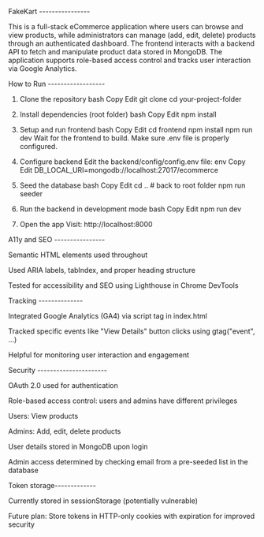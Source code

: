FakeKart ----------------

This is a full-stack eCommerce application where users can browse and view products, while administrators can manage (add, edit, delete) products through an authenticated dashboard. The frontend interacts with a backend API to fetch and manipulate product data stored in MongoDB. The application supports role-based access control and tracks user interaction via Google Analytics.

How to Run ------------------

1. Clone the repository
   bash
   Copy
   Edit
   git clone <your-repo-url>
   cd your-project-folder

2. Install dependencies (root folder)
   bash
   Copy
   Edit
   npm install

3. Setup and run frontend
   bash
   Copy
   Edit
   cd frontend
   npm install
   npm run dev
   Wait for the frontend to build. Make sure .env file is properly configured.

4. Configure backend
   Edit the backend/config/config.env file:
   env
   Copy
   Edit
   DB_LOCAL_URI=mongodb://localhost:27017/ecommerce

5. Seed the database
   bash
   Copy
   Edit
   cd .. # back to root folder
   npm run seeder

6. Run the backend in development mode
   bash
   Copy
   Edit
   npm run dev

7. Open the app
   Visit: http://localhost:8000

A11y and SEO ----------------

Semantic HTML elements used throughout

Used ARIA labels, tabIndex, and proper heading structure

Tested for accessibility and SEO using Lighthouse in Chrome DevTools

Tracking --------------

Integrated Google Analytics (GA4) via script tag in index.html

Tracked specific events like "View Details" button clicks using gtag("event", ...)

Helpful for monitoring user interaction and engagement

Security ----------------------

OAuth 2.0 used for authentication

Role-based access control: users and admins have different privileges

Users: View products

Admins: Add, edit, delete products

User details stored in MongoDB upon login

Admin access determined by checking email from a pre-seeded list in the database

Token storage-------------

Currently stored in sessionStorage (potentially vulnerable)

Future plan: Store tokens in HTTP-only cookies with expiration for improved security
